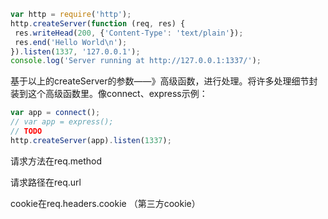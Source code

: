 ```js
var http = require('http'); 
http.createServer(function (req, res) { 
 res.writeHead(200, {'Content-Type': 'text/plain'}); 
 res.end('Hello World\n'); 
}).listen(1337, '127.0.0.1'); 
console.log('Server running at http://127.0.0.1:1337/');
```

基于以上的createServer的参数——》高级函数，进行处理。将许多处理细节封装到这个高级函数里。像connect、express示例：

```js
var app = connect(); 
// var app = express(); 
// TODO 
http.createServer(app).listen(1337);
```



请求方法在req.method

请求路径在req.url

cookie在req.headers.cookie （第三方cookie）